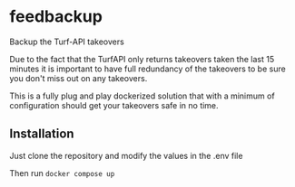 # feedbackup
Backup the Turf-API takeovers

Due to the fact that the TurfAPI only returns takeovers taken the last 15 minutes
it is important to have full redundancy of the takeovers to be sure you don't miss out on any takeovers.

This is a fully plug and play dockerized solution that with a minimum of configuration
should get your takeovers safe in no time.

## Installation
Just clone the repository and modify the values in the .env file

Then run `docker compose up`
